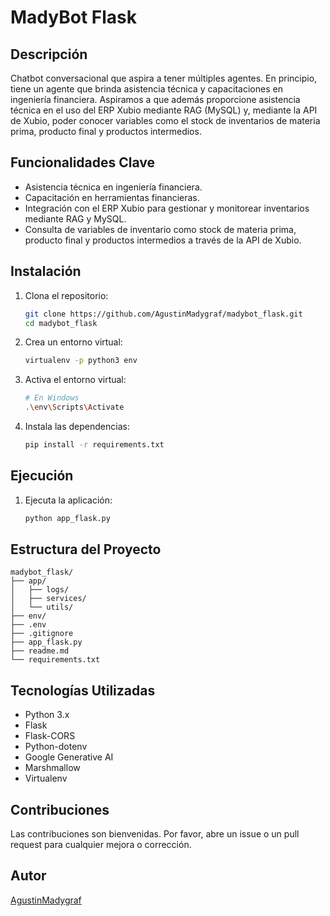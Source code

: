 # MadyBot Flask

## Descripción

Chatbot conversacional que aspira a tener múltiples agentes. En principio, tiene un agente que brinda asistencia técnica y capacitaciones en ingeniería financiera. Aspiramos a que además proporcione asistencia técnica en el uso del ERP Xubio mediante RAG (MySQL) y, mediante la API de Xubio, poder conocer variables como el stock de inventarios de materia prima, producto final y productos intermedios.

## Funcionalidades Clave

- Asistencia técnica en ingeniería financiera.
- Capacitación en herramientas financieras.
- Integración con el ERP Xubio para gestionar y monitorear inventarios mediante RAG y MySQL.
- Consulta de variables de inventario como stock de materia prima, producto final y productos intermedios a través de la API de Xubio.

## Instalación

1. Clona el repositorio:
    ```bash
    git clone https://github.com/AgustinMadygraf/madybot_flask.git
    cd madybot_flask
    ```

2. Crea un entorno virtual:
    ```bash
    virtualenv -p python3 env
    ```

3. Activa el entorno virtual:
    ```bash
    # En Windows
    .\env\Scripts\Activate
    ```

4. Instala las dependencias:
    ```bash
    pip install -r requirements.txt
    ```

## Ejecución

1. Ejecuta la aplicación:
    ```bash
    python app_flask.py
    ```

## Estructura del Proyecto

```
madybot_flask/
├── app/
│   ├── logs/
│   ├── services/
│   └── utils/
├── env/
├── .env
├── .gitignore
├── app_flask.py
├── readme.md
└── requirements.txt
```

## Tecnologías Utilizadas

- Python 3.x
- Flask
- Flask-CORS
- Python-dotenv
- Google Generative AI
- Marshmallow
- Virtualenv

## Contribuciones

Las contribuciones son bienvenidas. Por favor, abre un issue o un pull request para cualquier mejora o corrección.

## Autor

[AgustinMadygraf](https://github.com/AgustinMadygraf)
